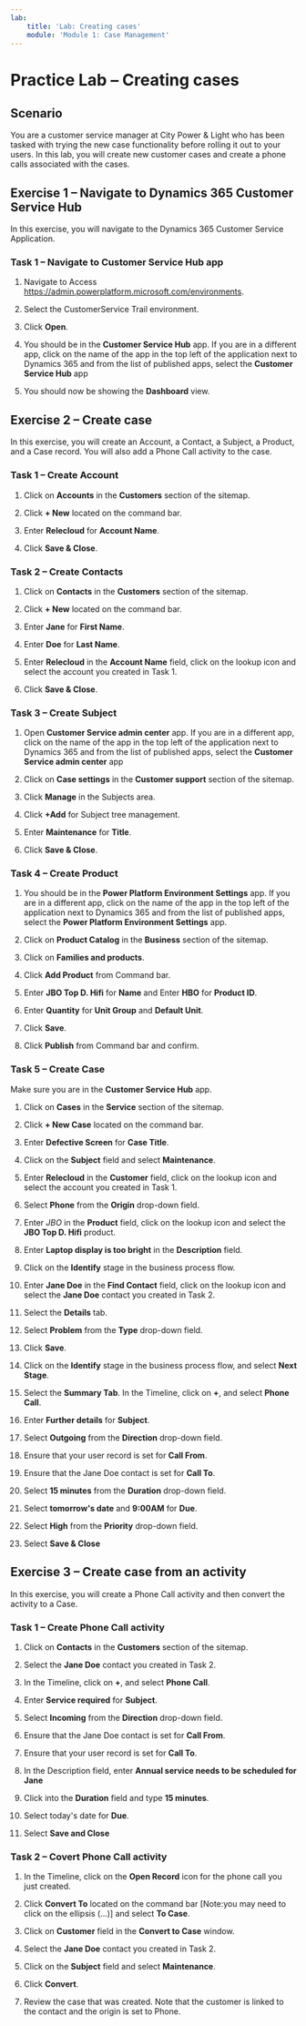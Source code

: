 ```yaml
---
lab:
    title: 'Lab: Creating cases'
    module: 'Module 1: Case Management'
---
```


# Practice Lab – Creating cases

## Scenario

You are a customer service manager at City Power & Light who has been tasked with trying the new case functionality before rolling it out to your users. In this lab, you will create new customer cases and create a phone calls associated with the cases.

## Exercise 1 – Navigate to Dynamics 365 Customer Service Hub

In this exercise, you will navigate to the Dynamics 365 Customer Service Application.

### Task 1 – Navigate to Customer Service Hub app

1.  Navigate to Access <https://admin.powerplatform.microsoft.com/environments>.

2.  Select the CustomerService Trail environment.

3.  Click **Open**.

4.  You should be in the **Customer Service Hub** app. If you are in a different app, click on the name of the app in the top left of the application next to Dynamics 365 and from the list of published apps, select the **Customer Service Hub** app

5.  You should now be showing the **Dashboard** view.

## Exercise 2 – Create case

In this exercise, you will create an Account, a Contact, a Subject, a Product, and a Case record. You will also add a Phone Call activity to the case.

### Task 1 – Create Account

1.  Click on **Accounts** in the **Customers** section of the sitemap.

2.  Click **+ New** located on the command bar.

3.  Enter **Relecloud** for **Account Name**.

4.  Click **Save & Close**.

### Task 2 – Create Contacts

1.  Click on **Contacts** in the **Customers** section of the sitemap.

2.  Click **+ New** located on the command bar.

3.  Enter **Jane** for **First Name**.

4.  Enter **Doe** for **Last Name**.

5.  Enter **Relecloud** in the **Account Name** field, click on the lookup icon and select the account you created in Task 1.

6.  Click **Save & Close**.

### Task 3 – Create Subject

1. Open **Customer Service admin center** app. If you are in a different app, click on the name of the app in the top left of the application next to Dynamics 365 and from the list of published apps, select the **Customer Service admin center** app

2. Click on **Case settings** in the **Customer support** section of the sitemap.

3. Click **Manage** in the Subjects area.

4. Click **+Add** for Subject tree management.

5. Enter **Maintenance** for **Title**.

6. Click **Save & Close**.

### Task 4 – Create Product

1. You should be in the **Power Platform Environment Settings** app. If you are in a different app, click on the name of the app in the top left of the application next to Dynamics 365 and from the list of published apps, select the **Power Platform Environment Settings** app.

2. Click on **Product Catalog** in the **Business** section of the sitemap.

3. Click on **Families and products**.

4. Click **Add Product** from Command bar.

5. Enter **JBO Top D. Hifi** for **Name** and Enter **HBO** for **Product ID**.

6. Enter **Quantity** for **Unit Group** and **Default Unit**.

7. Click **Save**.

8. Click **Publish** from Command bar and confirm.


### Task 5 – Create Case

Make sure you are in the **Customer Service Hub** app.

1.  Click on **Cases** in the **Service** section of the sitemap.

2.  Click **+ New Case** located on the command bar.

3.  Enter **Defective Screen** for **Case Title**.

4.  Click on the **Subject** field and select **Maintenance**.

5.  Enter **Relecloud** in the **Customer** field, click on the lookup icon and select the account you created in Task 1.

6.  Select **Phone** from the **Origin** drop-down field.

7.  Enter *JBO* in the **Product** field, click on the lookup icon and select the **JBO Top D. Hifi** product.

8.  Enter **Laptop display is too bright** in the **Description** field.

9.  Click on the **Identify** stage in the business process flow.

10. Enter **Jane Doe** in the **Find Contact** field, click on the lookup icon and select the **Jane Doe** contact you created in Task 2.

11. Select the **Details** tab.

12. Select **Problem** from the **Type** drop-down field.

13. Click **Save**.

14. Click on the **Identify** stage in the business process flow, and select **Next Stage**.

15. Select the **Summary Tab**. In the Timeline, click on **+**, and select **Phone Call**.

16. Enter **Further details** for **Subject**.

17. Select **Outgoing** from the **Direction** drop-down field.

18. Ensure that your user record is set for **Call From**.

19. Ensure that the Jane Doe contact is set for **Call To**.

20. Select **15 minutes** from the **Duration** drop-down field.

21. Select **tomorrow's date** and **9:00AM** for **Due**.

22. Select **High** from the **Priority** drop-down field.

23. Select **Save & Close**

## Exercise 3 – Create case from an activity

In this exercise, you will create a Phone Call activity and then convert the activity to a Case.

### Task 1 – Create Phone Call activity

1.  Click on **Contacts** in the **Customers** section of the sitemap.

2.  Select the **Jane Doe** contact you created in Task 2.

3.  In the Timeline, click on **+**, and select **Phone Call**.

4.  Enter **Service required** for **Subject**.

5.  Select **Incoming** from the **Direction** drop-down field.

6.  Ensure that the Jane Doe contact is set for **Call From**.

7.  Ensure that your user record is set for **Call To**.

8.  In the Description field, enter **Annual service needs to be scheduled for Jane**

9.  Click into the **Duration** field and type **15 minutes**.

10. Select today's date for **Due**.

11. Select **Save and Close**

### Task 2 – Covert Phone Call activity

1.  In the Timeline, click on the **Open Record** icon for the phone call you just created.

2.  Click **Convert To** located on the command bar [Note:you may need to click on the ellipsis (...)] and select **To Case**.

3.  Click on **Customer** field in the **Convert to Case** window.

4.  Select the **Jane Doe** contact you created in Task 2.

5.  Click on the **Subject** field and select **Maintenance**.

6.  Click **Convert**.

7.  Review the case that was created. Note that the customer is linked to the contact and the origin is set to Phone.
